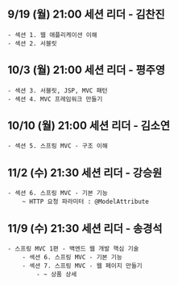 ## 9/19 (월) 21:00 세션 리더 - 김찬진
    - 섹션 1. 웹 애플리케이션 이해
    - 섹션 2. 서블릿


## 10/3 (월) 21:00 세션 리더 - 평주영
    - 섹션 3. 서블릿, JSP, MVC 패턴
    - 섹션 4. MVC 프레임워크 만들기


## 10/10 (월) 21:00 세션 리더 - 김소연
    - 섹션 5. 스프링 MVC - 구조 이해


## 11/2 (수) 21:30 세션 리더 - 강승원
    - 섹션 6. 스프링 MVC - 기본 기능 
        ~ HTTP 요청 파라미터 : @ModelAttribute


## 11/9 (수) 21:30 세션 리더 - 송경석
    - 스프링 MVC 1편 - 백엔드 웹 개발 핵심 기술
        - 섹션 6. 스프링 MVC - 기본 기능
        - 섹션 7. 스프링 MVC - 웹 페이지 만들기
            - ~ 상품 상세
